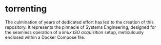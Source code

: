 # torrenting

The culmination of years of dedicated effort has led to the creation of this repository. It represents the pinnacle of Systems Engineering, designed for the seamless operation of a *linux ISO acquisition* setup, meticulously enclosed within a Docker Compose file.
